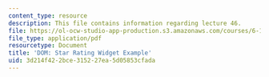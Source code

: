 ```yaml
---
content_type: resource
description: This file contains information regarding lecture 46.
file: https://ol-ocw-studio-app-production.s3.amazonaws.com/courses/6-170-software-studio-spring-2013/3d214f422bce315227ea5d05853cfada_MIT6_170S13_46-dom-stars.pdf
file_type: application/pdf
resourcetype: Document
title: 'DOM: Star Rating Widget Example'
uid: 3d214f42-2bce-3152-27ea-5d05853cfada
---
```

